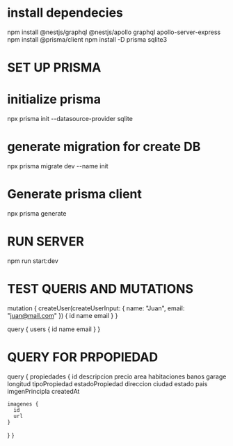# install dependecies
npm install @nestjs/graphql @nestjs/apollo graphql apollo-server-express
npm install @prisma/client
npm install -D prisma sqlite3


# SET UP PRISMA

  # initialize prisma
  npx prisma init --datasource-provider sqlite
  # generate migration for create DB
  npx prisma migrate dev --name init
  # Generate prisma client
  npx prisma generate

# RUN SERVER
  npm run start:dev

# TEST QUERIS AND MUTATIONS

  mutation {
  createUser(createUserInput: { name: "Juan", email: "juan@mail.com" }) {
    id
    name
    email
  }
  }

  query {
  users {
    id
    name
    email
  }
  }


 # QUERY FOR PRPOPIEDAD

  query {
  propiedades {
    id
    descripcion
    precio
    area
    habitaciones
    banos
    garage
    longitud
    tipoPropiedad
    estadoPropiedad
    direccion
    ciudad
    estado
    pais
    imgenPrincipla
    createdAt

    imagenes {
      id
      url
    }
  }
}
 